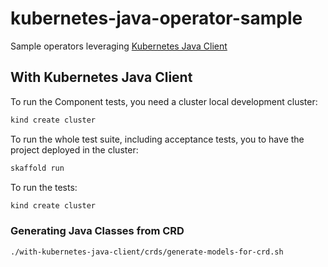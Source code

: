 # kubernetes-java-operator-sample

Sample operators leveraging [Kubernetes Java Client](https://github.com/kubernetes-client/java)

## With Kubernetes Java Client

To run the Component tests, you need a cluster local development cluster:

```bash
kind create cluster
```

To run the whole test suite, including acceptance tests, you to have the project deployed in the cluster:

```bash
skaffold run
```

To run the tests:

```bash
kind create cluster
```

### Generating Java Classes from CRD

```bash
./with-kubernetes-java-client/crds/generate-models-for-crd.sh
```
